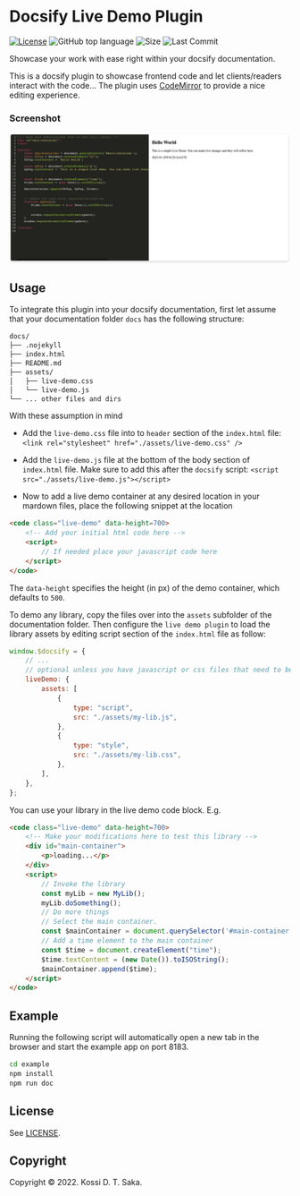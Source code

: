 # Docsify Live Demo Plugin

[![License][license-image]][license-url] ![GitHub top language][language-image] ![Size][size-image] ![Last Commit][commit-image]

Showcase your work with ease right within your docsify documentation.

This is a docsify plugin to showcase frontend code and let clients/readers interact with the code...
The plugin uses [CodeMirror](https://codemirror.net/) to provide a nice editing experience.

### Screenshot

![Screenshot of Live Demo](screenshot.png)

## Usage

To integrate this plugin into your docsify documentation, first let assume that your documentation folder `docs` has the following structure:

```
docs/
├── .nojekyll
├── index.html
├── README.md
├── assets/
│   ├── live-demo.css
│   └── live-demo.js
└── ... other files and dirs
```

With these assumption in mind

-   Add the `live-demo.css` file into to `header` section of the `index.html` file:
    `<link rel="stylesheet" href="./assets/live-demo.css" />`

-   Add the `live-demo.js` file at the bottom of the body section of `index.html` file. Make sure to add this after the `docsify` script:
    `<script src="./assets/live-demo.js"></script>`

-   Now to add a live demo container at any desired location in your mardown files, place the following snippet at the location

```markdown
<code class="live-demo" data-height=700>
    <!-- Add your initial html code here -->
    <script>
        // If needed place your javascript code here
    </script>
</code>
```

The `data-height` specifies the height (in px) of the demo container, which defaults to `500`.

To demo any library, copy the files over into the `assets` subfolder of the documentation folder. Then configure the `live demo plugin` to load the library assets by editing script section of the `index.html` file as follow:

```js
window.$docsify = {
    // ...
    // optional unless you have javascript or css files that need to be included
    liveDemo: {
        assets: [
            {
                type: "script",
                src: "./assets/my-lib.js",
            },
            {
                type: "style",
                src: "./assets/my-lib.css",
            },
        ],
    },
};
```

You can use your library in the live demo code block. E.g.

```markdown
<code class="live-demo" data-height=700>
    <!-- Make your modifications here to test this library -->
    <div id="main-container">
        <p>loading...</p>
    </div>
    <script>
        // Invoke the library
        const myLib = new MyLib();
        myLib.doSomething();
        // Do more things
        // Select the main container. 
        const $mainContainer = document.querySelector('#main-container');
        // Add a time element to the main container
        const $time = document.createElement("time");
        $time.textContent = (new Date()).toISOString();
        $mainContainer.append($time);
    </script>
</code>
```

## Example

Running the following script will automatically open a new tab in the browser and start the example app on port 8183.

```bash
cd example
npm install
npm run doc
```

## License

See [LICENSE][license-url].

## Copyright

Copyright &copy; 2022. Kossi D. T. Saka.

[license-image]: https://img.shields.io/github/license/kossidts/docsify-live-demo
[license-url]: https://github.com/kossidts/docsify-live-demo/blob/master/LICENSE
[size-image]: https://img.shields.io/github/repo-size/kossidts/docsify-live-demo?color=light
[commit-image]: https://img.shields.io/github/last-commit/kossidts/docsify-live-demo
[language-image]: https://img.shields.io/github/languages/top/kossidts/docsify-live-demo?color=yellow
